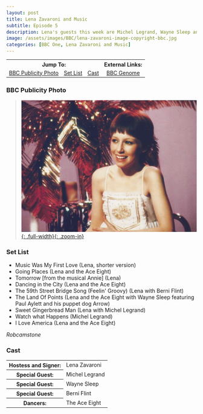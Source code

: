 ```yaml
---
layout: post
title: Lena Zavaroni and Music
subtitle: Episode 5
description: Lena's guests this week are Michel Legrand, Wayne Sleep and Berni Flint.
image: /assets/images/BBC/lena-zavaroni-image-copyright-bbc.jpg
categories: [BBC One, Lena Zavaroni and Music]
---
```


<table>
<tr align="center">
<th colspan="3">Jump To:</th>
<th>External Links:</th>
</tr>

<tr align="center">
<td><a href="#bbc-publicity-photo">BBC Publicity Photo</a></td>
<td><a href="#set-list">Set List</a></td>
<td><a href="#cast">Cast</a></td>
<td><a href="https://genome.ch.bbc.co.uk/schedules/bbcone/london/1979-06-20#at-18.50">BBC Genome</a></td>
</tr>
</table>

### BBC Publicity Photo
> [![BBC Publicity Photo of Lena Zavaroni for her TV show Lena Zavaroni and Music](/assets/images/BBC/lena-zavaroni-image-copyright-bbc.jpg){: .full-width}{: .zoom-in}](/assets/images/BBC/lena-zavaroni-image-copyright-bbc.jpg)

### Set List
>
* Music Was My First Love (Lena, shorter version)
* Going Places (Lena and the Ace Eight)
* Tomorrow [from the musical Annie] (Lena)
* Dancing in the City (Lena and the Ace Eight)
* The 59th Street Bridge Song (Feelin' Groovy) (Lena with Berni Flint)
* The Land Of Points (Lena and the Ace Eight with Wayne Sleep featuring Paul Aylett and his puppet dog Arrow)
* Sweet Gingerbread Man (Lena with Michel Legrand)
* Watch what Happens (Michel Legrand)
* I Love America (Lena and the Ace Eight)

<cite>Robcamstone</cite>

### Cast
<table>
<tr><th>Hostess and Signer:</th><td>Lena Zavaroni</td></tr>
<tr><th>Special Guest:</th><td>Michel Legrand</td></tr>
<tr><th>Special Guest:</th><td>Wayne Sleep</td></tr>
<tr><th>Special Guest:</th><td>Berni Flint</td></tr>
<tr><th>Dancers:</th><td>The Ace Eight</td></tr>
</table>

